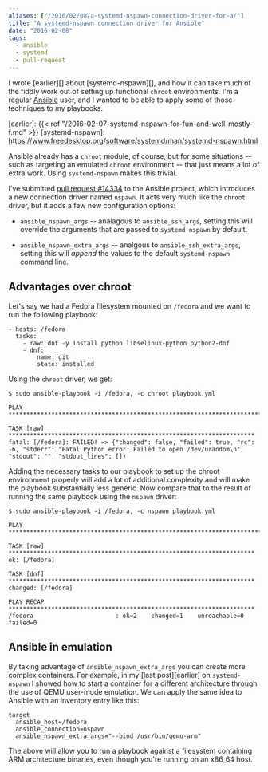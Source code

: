 ```yaml
---
aliases: ["/2016/02/08/a-systemd-nspawn-connection-driver-for-a/"]
title: "A systemd-nspawn connection driver for Ansible"
date: "2016-02-08"
tags:
  - ansible
  - systemd
  - pull-request
---
```


I wrote [earlier][] about [systemd-nspawn][], and how it can take much
of the fiddly work out of setting up functional `chroot` environments.
I'm a regular [Ansible][] user, and I wanted to be able to apply some
of those techniques to my playbooks.

[earlier]: {{< ref "/2016-02-07-systemd-nspawn-for-fun-and-well-mostly-f.md" >}}
[systemd-nspawn]: https://www.freedesktop.org/software/systemd/man/systemd-nspawn.html

Ansible already has a `chroot` module, of course, but for some
situations -- such as targeting an emulated `chroot` environment --
that just means a lot of extra work.  Using `systemd-nspawn` makes
this trivial.

I've submitted [pull request #14334][#14334] to the Ansible project,
which introduces a new connection driver named `nspawn`.  It acts very
much like the `chroot` driver, but it adds a few new configuration
options:

[#14334]: https://github.com/ansible/ansible/pull/14334

- `ansible_nspawn_args` -- analagous to `ansible_ssh_args`, setting
  this will override the arguments that are passed to `systemd-nspawn`
  by default.

- `ansible_nspawn_extra_args` -- analgous to `ansible_ssh_extra_args`,
  setting this will *append* the values to the default
  `systemd-nspawn` command line.

## Advantages over chroot

Let's say we had a Fedora filesystem mounted on `/fedora` and we want
to run the following playbook:

    - hosts: /fedora
      tasks:
        - raw: dnf -y install python libselinux-python python2-dnf
        - dnf:
            name: git
            state: installed

Using the `chroot` driver, we get:

    $ sudo ansible-playbook -i /fedora, -c chroot playbook.yml

    PLAY ***************************************************************************

    TASK [raw] *********************************************************************
    fatal: [/fedora]: FAILED! => {"changed": false, "failed": true, "rc": -6, "stderr": "Fatal Python error: Failed to open /dev/urandom\n", "stdout": "", "stdout_lines": []}

Adding the necessary tasks to our playbook to set up the chroot
environment properly will add a lot of additional complexity and will
make the playbook substantially less generic.  Now compare that to the
result of running the same playbook using the `nspawn` driver:

    $ sudo ansible-playbook -i /fedora, -c nspawn playbook.yml

    PLAY ***************************************************************************

    TASK [raw] *********************************************************************
    ok: [/fedora]

    TASK [dnf] *********************************************************************
    changed: [/fedora]

    PLAY RECAP *********************************************************************
    /fedora                       : ok=2    changed=1    unreachable=0    failed=0   

## Ansible in emulation

By taking advantage of `ansible_nspawn_extra_args` you can create
more complex containers.  For example, in my [last post][earlier] on
`systemd-nspawn` I showed how to start a container for a different
architecture through the use of QEMU user-mode emulation.  We can
apply the same idea to Ansible with an inventory entry like this:

    target
      ansible_host=/fedora
      ansible_connection=nspawn
      ansible_nspawn_extra_args="--bind /usr/bin/qemu-arm"

The above will allow you to run a playbook against a filesystem
containing ARM architecture binaries, even though you're running on an
x86_64 host.

[ansible]: http://ansible.com/
